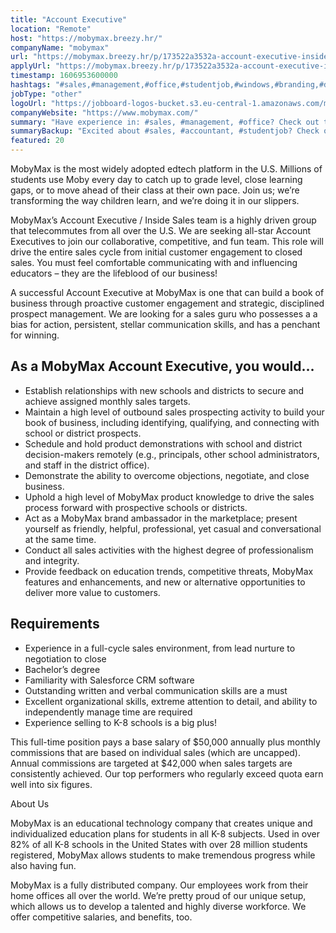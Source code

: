 ```yaml
---
title: "Account Executive"
location: "Remote"
host: "https://mobymax.breezy.hr/"
companyName: "mobymax"
url: "https://mobymax.breezy.hr/p/173522a3532a-account-executive-inside-sales"
applyUrl: "https://mobymax.breezy.hr/p/173522a3532a-account-executive-inside-sales/apply"
timestamp: 1606953600000
hashtags: "#sales,#management,#office,#studentjob,#windows,#branding,#devsec,#crm"
jobType: "other"
logoUrl: "https://jobboard-logos-bucket.s3.eu-central-1.amazonaws.com/mobymax"
companyWebsite: "https://www.mobymax.com/"
summary: "Have experience in: #sales, #management, #office? Check out this job post!"
summaryBackup: "Excited about #sales, #accountant, #studentjob? Check out this job post!"
featured: 20
---
```


MobyMax is the most widely adopted edtech platform in the U.S. Millions of students use Moby every day to catch up to grade level, close learning gaps, or to move ahead of their class at their own pace. Join us; we’re transforming the way children learn, and we’re doing it in our slippers.

MobyMax’s Account Executive / Inside Sales team is a highly driven group that telecommutes from all over the U.S. We are seeking all-star Account Executives to join our collaborative, competitive, and fun team. This role will drive the entire sales cycle from initial customer engagement to closed sales. You must feel comfortable communicating with and influencing educators – they are the lifeblood of our business!

A successful Account Executive at MobyMax is one that can build a book of business through proactive customer engagement and strategic, disciplined prospect management. We are looking for a sales guru who possesses a a bias for action, persistent, stellar communication skills, and has a penchant for winning.

## As a MobyMax Account Executive, you would…

*   Establish relationships with new schools and districts to secure and achieve assigned monthly sales targets.
*   Maintain a high level of outbound sales prospecting activity to build your book of business, including identifying, qualifying, and connecting with school or district prospects.
*   Schedule and hold product demonstrations with school and district decision-makers remotely (e.g., principals, other school administrators, and staff in the district office).
*   Demonstrate the ability to overcome objections, negotiate, and close business.
*   Uphold a high level of MobyMax product knowledge to drive the sales process forward with prospective schools or districts.
*   Act as a MobyMax brand ambassador in the marketplace; present yourself as friendly, helpful, professional, yet casual and conversational at the same time.
*   Conduct all sales activities with the highest degree of professionalism and integrity.
*   Provide feedback on education trends, competitive threats, MobyMax features and enhancements, and new or alternative opportunities to deliver more value to customers.

## Requirements

*   Experience in a full-cycle sales environment, from lead nurture to negotiation to close
*   Bachelor’s degree
*   Familiarity with Salesforce CRM software
*   Outstanding written and verbal communication skills are a must
*   Excellent organizational skills, extreme attention to detail, and ability to independently manage time are required
*   Experience selling to K-8 schools is a big plus!

This full-time position pays a base salary of $50,000 annually plus monthly commissions that are based on individual sales (which are uncapped). Annual commissions are targeted at $42,000 when sales targets are consistently achieved. Our top performers who regularly exceed quota earn well into six figures.

About Us

MobyMax is an educational technology company that creates unique and individualized education plans for students in all K-8 subjects. Used in over 82% of all K-8 schools in the United States with over 28 million students registered, MobyMax allows students to make tremendous progress while also having fun.

MobyMax is a fully distributed company. Our employees work from their home offices all over the world. We’re pretty proud of our unique setup, which allows us to develop a talented and highly diverse workforce. We offer competitive salaries, and benefits, too.
